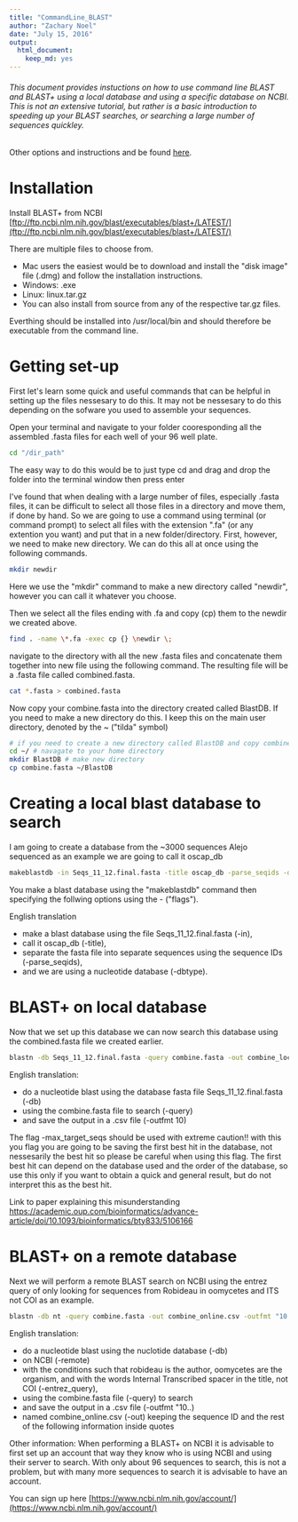 ```yaml
---
title: "CommandLine_BLAST"
author: "Zachary Noel"
date: "July 15, 2016"
output:
  html_document:
    keep_md: yes
---
```


###### This document provides instuctions on how to use command line BLAST and BLAST+ using a local database and using a specific database on NCBI. This is not an extensive tutorial, but rather is a basic introduction to speeding up your BLAST searches, or searching a large number of sequences quickley.
Other options and instructions and be found [here](http://www.ncbi.nlm.nih.gov/books/NBK279675/). 

# Installation
Install BLAST+ from NCBI [ftp://ftp.ncbi.nlm.nih.gov/blast/executables/blast+/LATEST/](ftp://ftp.ncbi.nlm.nih.gov/blast/executables/blast+/LATEST/)

There are multiple files to choose from.

* Mac users the easiest would be to download and install the "disk image" file (.dmg) and follow the installation instructions. 
* Windows: .exe 
* Linux: linux.tar.gz 
* You can also install from source from any of the respective tar.gz files.

Everthing should be installed into /usr/local/bin and should therefore be executable from the command line. 

# Getting set-up
First let's learn some quick and useful commands that can be helpful in setting up the files nessesary to do this. It may not be nessesary to do this depending on the sofware you used to assemble your sequences. 

Open your terminal and navigate to your folder cooresponding all the assembled .fasta files for each well of your 96 well plate.  

```bash
cd "/dir_path"
```
The easy way to do this would be to just type cd and drag and drop the folder into the terminal window then press enter 

I've found that when dealing with a large number of files, especially .fasta files, it can be difficult to select all those files in a directory and move them, if done by hand. So we are going to use a command using terminal (or command prompt) to select all files with the extension ".fa" (or any extention you want) and put that in a new folder/directory. First, however, we need to make  new directory. We can do this all at once using the following commands.


```bash
mkdir newdir
```
Here we use the "mkdir" command to make a new directory called "newdir", however you can call it whatever you choose. 

Then we select all the files ending with .fa and copy (cp) them to the newdir we created above. 

```bash
find . -name \*.fa -exec cp {} \newdir \;
```

navigate to the directory with all the new .fasta files and concatenate them together into new file using the following command. The resulting file will be a .fasta file called combined.fasta. 

```bash
cat *.fasta > combined.fasta
```

Now copy your combine.fasta into the directory created called BlastDB. If you need to make a new directory do this. 
I keep this on the main user directory, denoted by the ~ ("tilda" symbol)


```bash
# if you need to create a new directory called BlastDB and copy combined.fasta to that directory. 
cd ~/ # navagate to your home directory 
mkdir BlastDB # make new directory 
cp combine.fasta ~/BlastDB
```

# Creating a local blast database to search

I am going to create a database from the ~3000 sequences Alejo sequenced as an example we are going to call it oscap_db


```bash
makeblastdb -in Seqs_11_12.final.fasta -title oscap_db -parse_seqids -dbtype nucl
```
You make a blast database using the "makeblastdb" command then specifying the follwing options using the - ("flags").

English translation 

* make a blast database using the file Seqs_11_12.final.fasta (-in), 
* call it oscap_db (-title), 
* separate the fasta file into separate sequences using the sequence IDs (-parse_seqids), 
* and we are using a nucleotide database (-dbtype). 

# BLAST+ on local database

Now that we set up this database we can now search this database using the combined.fasta file we created earlier. 


```bash
blastn -db Seqs_11_12.final.fasta -query combine.fasta -out combine_local.csv -outfmt 10  
```

English translation: 

* do a nucleotide blast using the database fasta file Seqs_11_12.final.fasta (-db) 
* using the combine.fasta file to search (-query) 
* and save the output in a .csv file (-outfmt 10) 

The flag -max_target_seqs should be used with extreme caution!! with this you flag you are going to be saving the first best hit in the database, not nessesarily the best hit so please be careful when using this flag. The first best hit can depend on the database used and the order of the database, so use this only if you want to obtain a quick and general result, but do not interpret this as the best hit.

Link to paper explaining this misunderstanding
https://academic.oup.com/bioinformatics/advance-article/doi/10.1093/bioinformatics/bty833/5106166

# BLAST+ on a remote database

Next we will perform a remote BLAST search on NCBI using the entrez query of only looking for sequences from Robideau in oomycetes and ITS not COI as an example. 


```bash
blastn -db nt -query combine.fasta -out combine_online.csv -outfmt "10 qseqid salltitles staxids sseqid pident length mismatch gapopen qstart qend sstart send " -remote -entrez_query "robideau[author] AND oomycetes[orgn] AND Internal Transcribed spacer NOT COI"
```

English translation: 

* do a nucleotide blast using the nuclotide database (-db) 
* on NCBI (-remote) 
* with the conditions such that robideau is the author, oomycetes are the organism, and with the words Internal Transcribed spacer in the title, not COI (-entrez_query), 
* using the combine.fasta file (-query) to search 
* and save the output in a .csv file (-outfmt "10..) 
* named combine_online.csv (-out) keeping the sequence ID and the rest of the following information inside quotes 

Other information: When performing a BLAST+ on NCBI it is advisable to first set up an account that way they know who is using NCBI and using their server to search. With only about 96 sequences to search, this is not a problem, but with many more sequences to search it is advisable to have an account. 

You can sign up here [https://www.ncbi.nlm.nih.gov/account/](https://www.ncbi.nlm.nih.gov/account/) 
